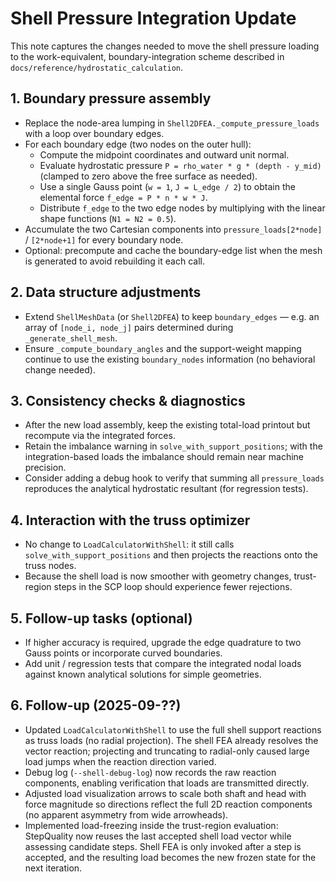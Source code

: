 # Shell Pressure Integration Update

This note captures the changes needed to move the shell pressure loading to the work-equivalent, boundary-integration scheme described in `docs/reference/hydrostatic_calculation`.

## 1. Boundary pressure assembly
- Replace the node-area lumping in `Shell2DFEA._compute_pressure_loads` with a loop over boundary edges.
- For each boundary edge (two nodes on the outer hull):
  - Compute the midpoint coordinates and outward unit normal.
  - Evaluate hydrostatic pressure `P = rho_water * g * (depth - y_mid)` (clamped to zero above the free surface as needed).
  - Use a single Gauss point (`w = 1`, `J = L_edge / 2`) to obtain the elemental force `f_edge = P * n * w * J`.
  - Distribute `f_edge` to the two edge nodes by multiplying with the linear shape functions (`N1 = N2 = 0.5`).
- Accumulate the two Cartesian components into `pressure_loads[2*node]` / `[2*node+1]` for every boundary node.
- Optional: precompute and cache the boundary-edge list when the mesh is generated to avoid rebuilding it each call.

## 2. Data structure adjustments
- Extend `ShellMeshData` (or `Shell2DFEA`) to keep `boundary_edges` — e.g. an array of `[node_i, node_j]` pairs determined during `_generate_shell_mesh`.
- Ensure `_compute_boundary_angles` and the support-weight mapping continue to use the existing `boundary_nodes` information (no behavioral change needed).

## 3. Consistency checks & diagnostics
- After the new load assembly, keep the existing total-load printout but recompute via the integrated forces.
- Retain the imbalance warning in `solve_with_support_positions`; with the integration-based loads the imbalance should remain near machine precision.
- Consider adding a debug hook to verify that summing all `pressure_loads` reproduces the analytical hydrostatic resultant (for regression tests).

## 4. Interaction with the truss optimizer
- No change to `LoadCalculatorWithShell`: it still calls `solve_with_support_positions` and then projects the reactions onto the truss nodes.
- Because the shell load is now smoother with geometry changes, trust-region steps in the SCP loop should experience fewer rejections.

## 5. Follow-up tasks (optional)
- If higher accuracy is required, upgrade the edge quadrature to two Gauss points or incorporate curved boundaries.
- Add unit / regression tests that compare the integrated nodal loads against known analytical solutions for simple geometries.

## 6. Follow-up (2025-09-??)
- Updated `LoadCalculatorWithShell` to use the full shell support reactions as truss loads (no radial projection). The shell FEA already resolves the vector reaction; projecting and truncating to radial-only caused large load jumps when the reaction direction varied.
- Debug log (`--shell-debug-log`) now records the raw reaction components, enabling verification that loads are transmitted directly.
- Adjusted load visualization arrows to scale both shaft and head with force magnitude so directions reflect the full 2D reaction components (no apparent asymmetry from wide arrowheads).
- Implemented load-freezing inside the trust-region evaluation: StepQuality now reuses the last accepted shell load vector while assessing candidate steps. Shell FEA is only invoked after a step is accepted, and the resulting load becomes the new frozen state for the next iteration.
